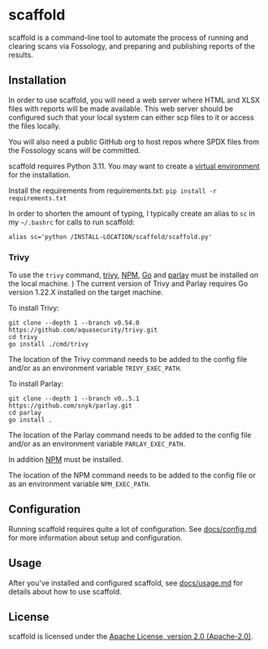 # scaffold

scaffold is a command-line tool to automate the process of running and clearing scans via Fossology, and preparing and publishing reports of the results.

## Installation

In order to use scaffold, you will need a web server where HTML and XLSX files with reports will be made available. This web server should be configured such that your local system can either scp files to it or access the files locally.

You will also need a public GitHub org to host repos where SPDX files from the Fossology scans will be committed.

scaffold requires Python 3.11. You may want to create a [virtual environment](https://pypi.org/project/virtualenvwrapper/) for the installation.

Install the requirements from requirements.txt: `pip install -r requirements.txt`

In order to shorten the amount of typing, I typically create an alias to `sc` in my `~/.bashrc` for calls to run scaffold:

```
alias sc='python /INSTALL-LOCATION/scaffold/scaffold.py'
```

### Trivy

To use the `trivy` command, [trivy](https://aquasecurity.github.io/trivy), [NPM](https://www.npmjs.com/), [Go](https://go.dev/) and [parlay](https://github.com/snyk/parlay) must be installed on the local machine.
)
The current version of Trivy and Parlay requires Go version 1.22.X installed on the target machine.

To install Trivy:

```
git clone --depth 1 --branch v0.54.0 https://github.com/aquasecurity/trivy.git
cd trivy
go install ./cmd/trivy
```

The location of the Trivy command needs to be added to the config file and/or as an environment variable `TRIVY_EXEC_PATH`.

To install Parlay:

```
git clone --depth 1 --branch v0..5.1 https://github.com/snyk/parlay.git
cd parlay
go install .
```

The location of the Parlay command needs to be added to the config file and/or as an environment variable `PARLAY_EXEC_PATH`.

In addition [NPM](https://www.npmjs.com/) must be installed.

The location of the NPM command needs to be added to the config file or as an environment variable `NPM_EXEC_PATH`.

## Configuration

Running scaffold requires quite a lot of configuration. See [docs/config.md](docs/config.md) for more information about setup and configuration.

## Usage

After you've installed and configured scaffold, see [docs/usage.md](docs/usage.md) for details about how to use scaffold.

## License

scaffold is licensed under the [Apache License, version 2.0 (Apache-2.0)](./LICENSE.txt).

